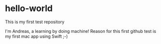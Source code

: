 # hello-world
This is my first test repository

I'm Andreas, a learning by doing machine!
Reason for this first github test is my first mac app using Swift ;-)
